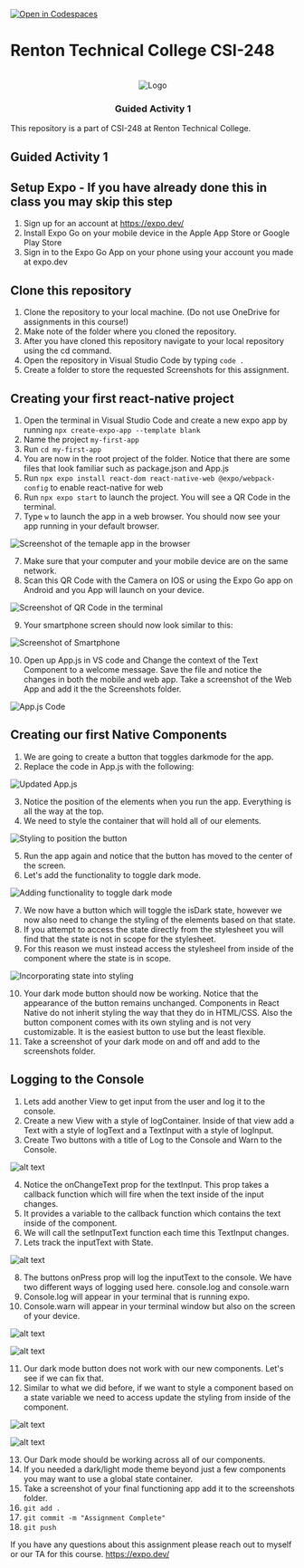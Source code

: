 [![Open in Codespaces](https://classroom.github.com/assets/launch-codespace-2972f46106e565e64193e422d61a12cf1da4916b45550586e14ef0a7c637dd04.svg)](https://classroom.github.com/open-in-codespaces?assignment_repo_id=16098467)
# Renton Technical College CSI-248

<br />

<div align="center">  
    <img src="logo.jpg" alt="Logo">
    <h3 align="center">Guided Activity 1</h3>
</div>

This repository is a part of CSI-248 at Renton Technical College.

## Guided Activity 1

## Setup Expo - If you have already done this in class you may skip this step

1. Sign up for an account at https://expo.dev/
2. Install Expo Go on your mobile device in the Apple App Store or Google Play Store
3. Sign in to the Expo Go App on your phone using your account you made at expo.dev

## Clone this repository

1. Clone the repository to your local machine. (Do not use OneDrive for assignments in this course!)
2. Make note of the folder where you cloned the repository.
3. After you have cloned this repository navigate to your local repository using the cd command.
4. Open the repository in Visual Studio Code by typing `code .`
5. Create a folder to store the requested Screenshots for this assignment.

## Creating your first react-native project

1. Open the terminal in Visual Studio Code and create a new expo app by running `npx create-expo-app --template blank`
2. Name the project `my-first-app`
3. Run `cd my-first-app`
4. You are now in the root project of the folder. Notice that there are some files that look familiar such as package.json and App.js
5. Run `npx expo install react-dom react-native-web @expo/webpack-config` to enable react-native for web
6. Run `npx expo start` to launch the project. You will see a QR Code in the terminal.
7. Type `w` to launch the app in a web browser. You should now see your app running in your default browser.

![Screenshot of the temaple app in the browser](Images/image.png)

7. Make sure that your computer and your mobile device are on the same network.
8. Scan this QR Code with the Camera on IOS or using the Expo Go app on Android and you App will launch on your device.

![Screenshot of QR Code in the terminal](<Images/Screenshot 2024-09-13 at 3.16.56 PM.png>)

9. Your smartphone screen should now look similar to this:

![Screenshot of Smartphone](<Images/Screenshot 2024-09-13 at 3.20.00 PM.png>)

10. Open up App.js in VS code and Change the context of the Text Component to a welcome message. Save the file and notice the changes in both the mobile and web app. Take a screenshot of the Web App and add it the the Screenshots folder.

![App.js Code](<Images/Screenshot 2024-09-13 at 3.21.02 PM.png>)

## Creating our first Native Components

1. We are going to create a button that toggles darkmode for the app.
2. Replace the code in App.js with the following:

![Updated App.js](<Images/Screenshot 2024-09-13 at 3.22.16 PM.png>)

3. Notice the position of the elements when you run the app. Everything is all the way at the top.
4. We need to style the container that will hold all of our elements.

![Styling to position the button](<Images/Screenshot 2024-09-13 at 3.23.00 PM.png>)

5. Run the app again and notice that the button has moved to the center of the screen.
6. Let's add the functionality to toggle dark mode.

![Adding functionality to toggle dark mode](<Images/Screenshot 2024-09-13 at 3.23.14 PM.png>)

7. We now have a button which will toggle the isDark state, however we now also need to change the styling of the elements based on that state.
8. If you attempt to access the state directly from the stylesheet you will find that the state is not in scope for the stylesheet.
9. For this reason we must instead access the stylesheel from inside of the component where the state is in scope.

![Incorporating state into styling](<Images/Screenshot 2024-09-13 at 3.23.23 PM.png>)

10. Your dark mode button should now be working. Notice that the appearance of the button remains unchanged. Components in React Native do not inherit styling the way that they do in HTML/CSS. Also the button component comes with its own styling and is not very customizable. It is the easiest button to use but the least flexible.
11. Take a screenshot of your dark mode on and off and add to the screenshots folder.

## Logging to the Console

1. Lets add another View to get input from the user and log it to the console.
2. Create a new View with a style of logContainer. Inside of that view add a Text with a style of logText and a TextInput with a style of logInput.
3. Create Two buttons with a title of Log to the Console and Warn to the Console.

![alt text](<Images/Screenshot 2024-09-13 at 3.23.36 PM.png>)

4. Notice the onChangeText prop for the textInput. This prop takes a callback function which will fire when the text inside of the input changes.
5. It provides a variable to the callback function which contains the text inside of the component.
6. We will call the setInputText function each time this TextInput changes.
7. Lets track the inputText with State.

![alt text](<Images/Screenshot 2024-09-13 at 3.23.43 PM.png>)

8. The buttons onPress prop will log the inputText to the console. We have two different ways of logging used here. console.log and console.warn
9. Console.log will appear in your terminal that is running expo.
10. Console.warn will appear in your terminal window but also on the screen of your device.

![alt text](<Images/Screenshot 2024-09-13 at 3.24.40 PM.png>)

![alt text](<Images/Screenshot 2024-09-13 at 3.24.48 PM.png>)

11. Our dark mode button does not work with our new components. Let's see if we can fix that.
12. Similar to what we did before, if we want to style a component based on a state variable we need to access update the styling from inside of the component.

![alt text](<Images/Screenshot 2024-09-13 at 3.24.57 PM.png>)

![alt text](<Images/Screenshot 2024-09-13 at 3.25.08 PM.png>)

13. Our Dark mode should be working across all of our components.
14. If you needed a dark/light mode theme beyond just a few components you may want to use a global state container.
15. Take a screenshot of your final functioning app add it to the screenshots folder.
16. `git add .`
17. `git commit -m "Assignment Complete"`
18. `git push`

If you have any questions about this assignment please reach out to myself or our TA for this course.
https://expo.dev/
